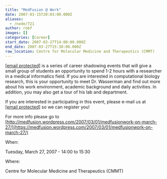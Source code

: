 ```yaml
---
title: "MedFusion @ Work"
date: 2007-03-15T20:03:00.000Z
aliases:
  - /node/721
author: robf
images: []
categories: [Career]
start_date: 2007-03-27T14:00:00.000Z
end_date: 2007-03-27T15:30:00.000Z
raw_location: Centre for Molecular Medicine and Therapeutics (CMMT)
---
```


[\[email protected\]](/cdn-cgi/l/email-protection) is a series of career shadowing events that will give a small group
of students an opportunity to spend 1-2 hours with a researcher in a medical
informatics field. If you are interested in computational biology research, this is
your opportunity to meet Dr. Wasserman and find out more about his work environment,
academic background and daily activities. In addition, you may also get a tour of his
lab and department.

If you are interested in participating in this event, please e-mail us at
[\[email protected\]](/cdn-cgi/l/email-protection#c5acaba3aa85b0a7a6a8a0a1a3b0b6acaaabeba6aaa8) so we can register you!

For more info please go to [http://medfusion.wordpress.com/2007/03/01/medfusionwork-on-march-27/](https://medfusion.wordpress.com/2007/03/01/medfusionwork-on-march-27/)

When: 

Tuesday, March 27, 2007 - 14:00 to 15:30

Where: 

Centre for Molecular Medicine and Therapeutics (CMMT)
